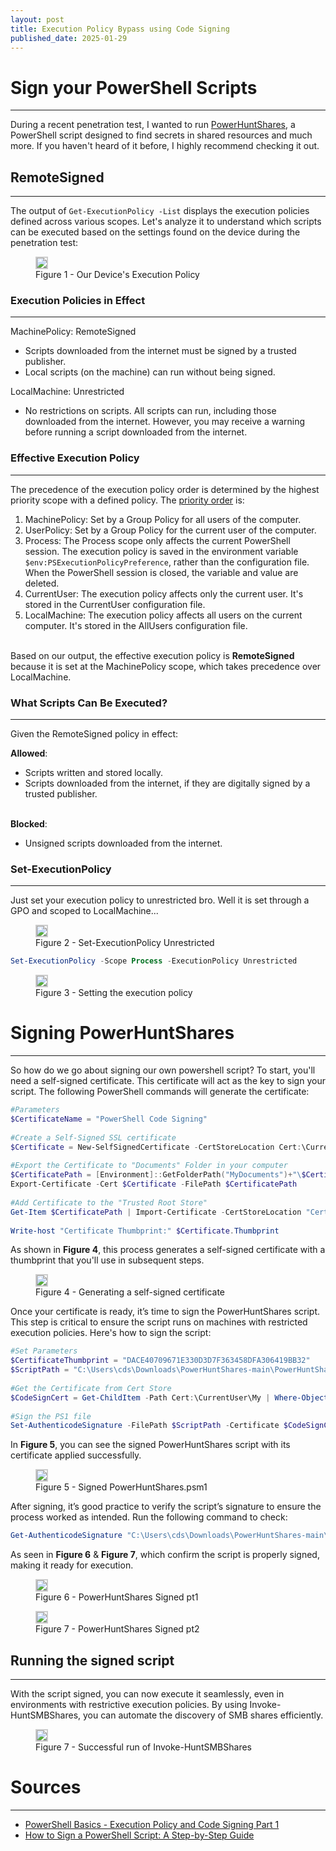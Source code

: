 ```yaml
---
layout: post
title: Execution Policy Bypass using Code Signing
published_date: 2025-01-29
---
```


# Sign your PowerShell Scripts 
---

During a recent penetration test, I wanted to run [PowerHuntShares](https://github.com/NetSPI/PowerHuntShares), a PowerShell script designed to find secrets in shared resources and much more. If you haven't heard of it before, I highly recommend checking it out.

## RemoteSigned
---

The output of `Get-ExecutionPolicy -List` displays the execution policies defined across various scopes. Let's analyze it to understand which scripts can be executed based on the settings found on the device during the penetration test:

<figure class="centered-image">
  <img src="../assets/execution_policy/exec_pol_list.png" style="border: 2px solid #ccc;">
  <figcaption>Figure 1 - Our Device's Execution Policy</figcaption>
</figure>

### Execution Policies in Effect
---

MachinePolicy: RemoteSigned
- Scripts downloaded from the internet must be signed by a trusted publisher.
- Local scripts (on the machine) can run without being signed.

LocalMachine: Unrestricted
- No restrictions on scripts. All scripts can run, including those downloaded from the internet. However, you may receive a warning before running a script downloaded from the internet.

### Effective Execution Policy
---

The precedence of the execution policy order is determined by the highest priority scope with a defined policy. The [priority order](https://learn.microsoft.com/en-us/powershell/module/microsoft.powershell.core/about/about_execution_policies?view=powershell-7.5) is:

1. MachinePolicy: Set by a Group Policy for all users of the computer.
2. UserPolicy: Set by a Group Policy for the current user of the computer.
3. Process: The Process scope only affects the current PowerShell session. The execution policy is saved in the environment variable `$env:PSExecutionPolicyPreference`, rather than the configuration file. When the PowerShell session is closed, the variable and value are deleted.
4. CurrentUser: The execution policy affects only the current user. It's stored in the CurrentUser configuration file.
5. LocalMachine: The execution policy affects all users on the current computer. It's stored in the AllUsers configuration file.

<br>Based on our output, the effective execution policy is **RemoteSigned** because it is set at the MachinePolicy scope, which takes precedence over LocalMachine.

### What Scripts Can Be Executed?
---

Given the RemoteSigned policy in effect:

**Allowed**:
- Scripts written and stored locally.
- Scripts downloaded from the internet, if they are digitally signed by a trusted publisher.

<br>**Blocked**:
- Unsigned scripts downloaded from the internet.

### Set-ExecutionPolicy
---

Just set your execution policy to unrestricted bro. Well it is set through a GPO and scoped to LocalMachine...

<figure class="centered-image">
  <img src="../assets/execution_policy/spongememe.png" style="border: 2px solid #ccc;">
  <figcaption>Figure 2 - Set-ExecutionPolicy Unrestricted</figcaption>
</figure>

```powershell
Set-ExecutionPolicy -Scope Process -ExecutionPolicy Unrestricted
```

<figure class="centered-image large">
  <img src="../assets/execution_policy/set_exec_pol.png" style="border: 2px solid #ccc;">
  <figcaption>Figure 3 - Setting the execution policy</figcaption>
</figure>


# Signing PowerHuntShares
---

So how do we go about signing our own powershell script? To start, you'll need a self-signed certificate. This certificate will act as the key to sign your script. The following PowerShell commands will generate the certificate:

```powershell
#Parameters
$CertificateName = "PowerShell Code Signing"
 
#Create a Self-Signed SSL certificate
$Certificate = New-SelfSignedCertificate -CertStoreLocation Cert:\CurrentUser\My -Subject "CN=$CertificateName" -KeySpec Signature -Type CodeSigningCert
 
#Export the Certificate to "Documents" Folder in your computer
$CertificatePath = [Environment]::GetFolderPath("MyDocuments")+"\$CertificateName.cer"
Export-Certificate -Cert $Certificate -FilePath $CertificatePath
 
#Add Certificate to the "Trusted Root Store"
Get-Item $CertificatePath | Import-Certificate -CertStoreLocation "Cert:\LocalMachine\Root"
  
Write-host "Certificate Thumbprint:" $Certificate.Thumbprint
```

As shown in **Figure 4**, this process generates a self-signed certificate with a thumbprint that you'll use in subsequent steps.

<figure class="centered-image large">
  <img src="../assets/execution_policy/thumbprint.png" style="border: 2px solid #ccc;">
  <figcaption>Figure 4 - Generating a self-signed certificate</figcaption>
</figure>

Once your certificate is ready, it’s time to sign the PowerHuntShares script. This step is critical to ensure the script runs on machines with restricted execution policies. Here's how to sign the script:

```powershell
#Set Parameters
$CertificateThumbprint = "DACE40709671E330D3D7F363458DFA306419BB32"
$ScriptPath = "C:\Users\cds\Downloads\PowerHuntShares-main\PowerHuntShares-main\PowerHuntShares.psm1"
 
#Get the Certificate from Cert Store
$CodeSignCert = Get-ChildItem -Path Cert:\CurrentUser\My | Where-Object {$_.Thumbprint -eq $CertificateThumbprint}
 
#Sign the PS1 file
Set-AuthenticodeSignature -FilePath $ScriptPath -Certificate $CodeSignCert
```

In **Figure 5**, you can see the signed PowerHuntShares script with its certificate applied successfully.

<figure class="centered-image large">
  <img src="../assets/execution_policy/thumbprint.png" style="border: 2px solid #ccc;">
  <figcaption>Figure 5 - Signed PowerHuntShares.psm1</figcaption>
</figure>

After signing, it’s good practice to verify the script’s signature to ensure the process worked as intended. Run the following command to check:

```powershell
Get-AuthenticodeSignature "C:\Users\cds\Downloads\PowerHuntShares-main\PowerHuntShares-main\PowerHuntShares.psm1" | fl
```

As seen in **Figure 6** & **Figure 7**, which confirm the script is properly signed, making it ready for execution.

<figure class="centered-image large">
  <img src="../assets/execution_policy/signature_check.png" style="border: 2px solid #ccc;">
  <figcaption>Figure 6 - PowerHuntShares Signed pt1</figcaption>
</figure>

<figure class="centered-image large">
  <img src="../assets/execution_policy/signature_check2.png" style="border: 2px solid #ccc;">
  <figcaption>Figure 7 - PowerHuntShares Signed pt2</figcaption>
</figure>

## Running the signed script
---

With the script signed, you can now execute it seamlessly, even in environments with restrictive execution policies. By using Invoke-HuntSMBShares, you can automate the discovery of SMB shares efficiently.

<figure class="centered-image large">
  <img src="../assets/execution_policy/success.png" style="border: 2px solid #ccc;">
  <figcaption>Figure 7 - Successful run of Invoke-HuntSMBShares</figcaption>
</figure>

# Sources
---
- [PowerShell Basics - Execution Policy and Code Signing Part 1](https://www.darkoperator.com/blog/2013/3/5/powershell-basics-execution-policy-part-1.html)
- [How to Sign a PowerShell Script: A Step-by-Step Guide](https://www.sharepointdiary.com/2020/12/how-to-sign-powershell-script.html)